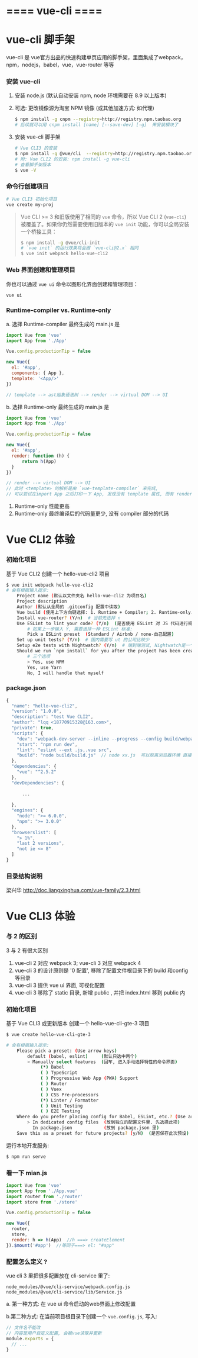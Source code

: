 

# ==== vue-cli ====

# vue-cli 脚手架

vue-cli 是 vue官方出品的快速构建单页应用的脚手架，里面集成了webpack，npm，nodejs，babel，vue，vue-router 等等



### 安装 vue-cli

1. 安装 node.js (默认自动安装 npm,  node 环境需要在 8.9 以上版本)

2. 可选:  更改镜像源为淘宝 NPM 镜像 (或其他加速方式: 如代理)

   ```bash
   $ npm install -g cnpm --registry=http://registry.npm.taobao.org
   # 后续就可以用 cnpm install [name] [--save-dev] [-g]  来安装模块了
   ```

3. 安装 vue-cli 脚手架

   ```bash
   # Vue CLI3 的安装
   $ npm install -g @vue/cli  --registry=http://registry.npm.taobao.org
   # 附: Vue CLI2 的安装: npm install -g vue-cli
   # 查看脚手架版本
   $ vue -V
   ```

### 命令行创建项目

```bash
# Vue CLI3 初始化项目
vue create my-proj
```

> Vue CLI >= 3 和旧版使用了相同的 `vue` 命令，所以 Vue CLI 2 (`vue-cli`) 被覆盖了。如果你仍然需要使用旧版本的 `vue init` 功能，你可以全局安装一个桥接工具：
>
> ```bash
> $ npm install -g @vue/cli-init
> # `vue init` 的运行效果将会跟 `vue-cli@2.x` 相同
> $ vue init webpack hello-vue-cli2
> ```



### Web 界面创建和管理项目

你也可以通过 `vue ui` 命令以图形化界面创建和管理项目：

```bash
vue ui
```



### Runtime-compiler  vs. Runtime-only

a. 选择 Runtime-compiler 最终生成的 main.js 是

```javascript
import Vue from 'vue'
import App from './App'

Vue.config.productionTip = false

new Vue({
  el: '#app',
  components: { App },
  template: '<App/>'
})

// template --> ast抽象语法树 --> render --> virtual DOM --> UI
```

b. 选择 Runtime-only 最终生成的 main.js 是

```javascript
import Vue from 'vue'
import App from './App'

Vue.config.productionTip = false

new Vue({
  el: '#app',
  render: function (h) {
      return h(App)
  }
})

// render --> virtual DOM --> UI
// 此时 <template> 的解析是由 `vue-template-compiler` 来完成,
// 可以尝试在import App 之后打印一下 App, 发现没有 template 属性, 而有 render 函数
```



1. Runtime-only 性能更高
2. Runtime-only 最终编译后的代码量更少,  没有 compiler 部分的代码



# Vue CLI2 体验

### 初始化项目

基于 Vue CLI2 创建一个 hello-vue-cli2 项目

```bash
$ vue init webpack hello-vue-cli2
# 会有根据输入提示:
	Project name (默认以文件夹名 hello-vue-cli2 为项目名)
	Project description
	Author (默认从全局的 .gitconfig 配置中读取)
	Vue build (使用上下方向键选择: 1. Runtime + Compiler; 2. Runtime-only.  在此选 1 即可, 熟悉两者区别后推荐选 2 )
	Install vue-router? (Y/n)  # 当前先选择 n
	Use ESLint to lint your code? (Y/n)  (是否使用 ESLint 对 JS 代码进行规范化限制)
	    # 如果上一步输入 Y, 需要选择一种 ESLint 标准:
	    Pick a ESLint preset  (Standard / Airbnb / none-自己配置)
	Set up unit tests? (Y/n)  # 国内需要写 ut 的公司比较少
	Setup e2e tests with Nightwatch? (Y/n)  # 端到端测试, Nightwatch是一个自动化测试框架
	Should we run `npm install` for you after the project has been created?
		# 三个选项
		> Yes, use NPM
		Yes, use Yarn
		No, I will handle that myself
```

### package.json

```javascript
{
  "name": "hello-vue-cli2",
  "version": "1.0.0",
  "description": "test Vue CLI2",
  "author": "lqq <18770915328@163.com>",
  "private": true,
  "scripts": {
    "dev": "webpack-dev-server --inline --progress --config build/webpack.dev.conf.js",
    "start": "npm run dev",
    "lint": "eslint --ext .js,.vue src",
    "build": "node build/build.js"  // node xx.js  可以脱离浏览器环境 直接运行 js 文件
  },
  "dependencies": {
    "vue": "^2.5.2"
  },
  "devDependencies": {
    
      ...
    
  },
  "engines": {
    "node": ">= 6.0.0",
    "npm": ">= 3.0.0"
  },
  "browserslist": [
    "> 1%",
    "last 2 versions",
    "not ie <= 8"
  ]
}
```

### 目录结构说明

梁兴华  http://doc.liangxinghua.com/vue-family/2.3.html 





# Vue CLI3 体验

### 与 2 的区别

3 与 2 有很大区别

1. vue-cli 2 对应 webpack 3;  vue-cli 3 对应 webpack 4
2. vue-cli 3 的设计原则是 '0 配置',  移除了配置文件根目录下的 build 和config 等目录
3. vue-cli 3 提供 vue ui 界面,  可视化配置
4. vue-cli 3 移除了 static 目录, 新增 public ,  并把 index.html 移到 public 内

### 初始化项目

基于 Vue CLI3 或更新版本 创建一个 hello-vue-cli-gte-3 项目

```bash
$ vue create hello-vue-cli-gte-3

# 会有根据输入提示:
	Please pick a preset: (Use arrow keys)
        default (babel, eslint)     (默认只选中两个)
        > Manually select features  (回车, 进入手动选择特性的命令界面)
             (*) Babel
             ( ) TypeScript
             ( ) Progressive Web App (PWA) Support
             ( ) Router
             ( ) Vuex
             ( ) CSS Pre-processors
             (*) Linter / Formatter
             ( ) Unit Testing
             ( ) E2E Testing
    Where do you prefer placing config for Babel, ESLint, etc.? (Use arrow keys)
        > In dedicated config files  (放到独立的配置文件里. 先选择此项) 
          In package.json            (放到 package.json 里)
    Save this as a preset for future projects? (y/N)  (是否保存此次预设)
```

运行本地开发服务:

```bash
$ npm run serve
```

### 看一下 mian.js

```javascript
import Vue from 'vue'
import App from './App.vue'
import router from './router'
import store from './store'

Vue.config.productionTip = false

new Vue({
  router,
  store,
  render: h => h(App)  //h ===> createElement
}).$mount('#app')  //等同于===> el: "#app"
```

### 配置怎么定义 ?

vue cli 3 里把很多配置放在 cli-service 里了:

```
node_modules/@vue/cli-service/webpack.config.js
node_modules/@vue/cli-service/lib/Service.js
```

a. 第一种方式:  在 vue ui 命令启动的web界面上修改配置

b.第二种方式:  在当前项目根目录下创建一个 `vue.config.js`,  写入:

```javascript
// 文件名不能改
// 内容是用户自定义配置, 会被vue读取并更新
module.exports = {
  // ...
}
```


